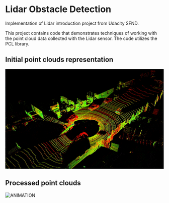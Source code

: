 # Lidar Obstacle Detection
Implementation of Lidar introduction project from Udacity SFND.

This project contains code that demonstrates techniques of working
with the point cloud data collected with the Lidar sensor.
The code utilizes the PCL library.

## Initial point clouds representation
![ANIMATION](sample/initial_pcl.gif)
## Processed point clouds
![ANIMATION](sample/output_ready.gif)

